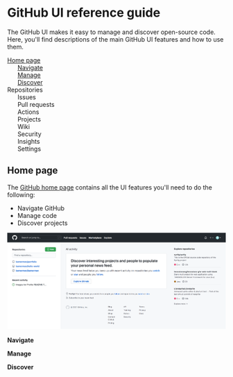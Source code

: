 # GitHub UI reference guide
The GitHub UI makes it easy to manage and discover open-source code. Here, you'll find descriptions of the main GitHub UI features and how to use them. 

[Home page](#home-page)<br>
&nbsp; &nbsp; &nbsp; [Navigate](#navigate)<br>
&nbsp; &nbsp; &nbsp; [Manage](#manage)<br>
&nbsp; &nbsp; &nbsp; [Discover](#discover)<br>
Repositories<br>
&nbsp; &nbsp; &nbsp; Issues<br>
&nbsp; &nbsp; &nbsp; Pull requests<br>
&nbsp; &nbsp; &nbsp; Actions<br>
&nbsp; &nbsp; &nbsp; Projects<br>
&nbsp; &nbsp; &nbsp; Wiki<br>
&nbsp; &nbsp; &nbsp; Security<br> 
&nbsp; &nbsp; &nbsp; Insights<br> 
&nbsp; &nbsp; &nbsp; Settings<br> 
    
## Home page
The [GitHub home page](https://github.com/) contains all the UI features you'll need to do the following:
- Navigate GitHub 
- Manage code 
- Discover projects

![Homepage](homepage.png)

<a name="navigate">**Navigate**</a>

<a name="manage">**Manage**</a>

<a name="discover">**Discover**</a>

